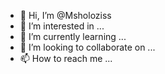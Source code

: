 - 👋 Hi, I’m @Msholoziss
- 👀 I’m interested in ...
- 🌱 I’m currently learning ...
- 💞️ I’m looking to collaborate on ...
- 📫 How to reach me ...

<!---
Msholoziss/Msholoziss is a ✨ special ✨ repository because its `README.md` (this file) appears on your GitHub profile.
You can click the Preview link to take a look at your changes.
--->
